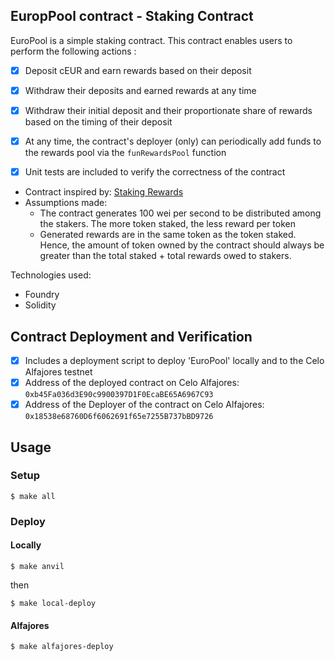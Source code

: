 ## EuropPool contract - Staking Contract

EuroPool is a simple staking contract. This contract enables users to perform the following actions :

* [x] Deposit cEUR and earn rewards based on their deposit
* [x] Withdraw their deposits and earned rewards at any time
* [x] Withdraw their initial deposit and their proportionate share of rewards based on the timing of their deposit
* [x] At any time, the contract's deployer (only) can periodically add funds to the rewards pool via the `funRewardsPool` function

* [x] Unit tests are included to verify the correctness of the contract

* Contract inspired by: [Staking Rewards](https://solidity-by-example.org/defi/staking-rewards/)
* Assumptions made:
  + The contract generates 100 wei per second to be distributed among the stakers. The more token staked, the less reward per token
  + Generated rewards are in the same token as the token staked. Hence, the amount of token owned by the contract should always be greater than the total staked + total rewards owed to stakers.

Technologies used:

* Foundry
* Solidity

## Contract Deployment and Verification

* [x] Includes a deployment script to deploy 'EuroPool' locally and to the Celo Alfajores testnet
* [x] Address of the deployed contract on Celo Alfajores: `0xb45Fa036d3E90c9900397D1F0EcaBE65A6967C93`
* [x] Address of the Deployer of the contract on Celo Alfajores: `0x18538e68760D6f6062691f65e7255B737bBD9726`

## Usage

### Setup

```shell
$ make all
```

### Deploy

#### Locally

```shell
$ make anvil
```

then 

```shell
$ make local-deploy
```

#### Alfajores

```shell
$ make alfajores-deploy
```
